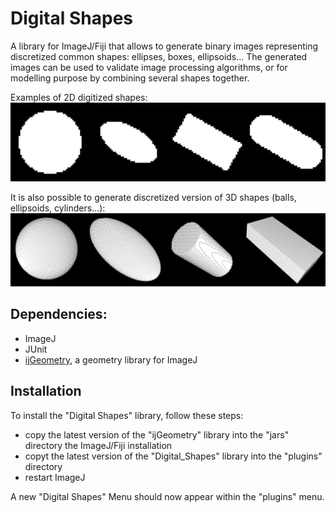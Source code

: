 # Digital Shapes

A library for ImageJ/Fiji that allows to generate binary images representing discretized 
common shapes: ellipses, boxes, ellipsoids...
The generated images can be used to validate image processing algorithms,
or for modelling purpose by combining several shapes together.

Examples of 2D digitized shapes:
![discrete 2D shapes (disk, ellipse, box and capsule)](doc/images/shapes2d.png)

It is also possible to generate discretized version of 3D shapes (balls, ellipsoids, cylinders...):
![discrete 3D shapes (ball, ellipsoid, cylinder, cuboid)](doc/images/shapes3d.png)

## Dependencies:
* ImageJ
* JUnit
* [ijGeometry](https://github.com/ijtools/ijGeometry), a geometry library for ImageJ


## Installation

To install the "Digital Shapes" library, follow these steps:
* copy the latest version of the "ijGeometry" library into the "jars" directory the ImageJ/Fiji installation
* copyt the latest version of the "Digital_Shapes" library into the "plugins" directory
* restart ImageJ
  
A new "Digital Shapes" Menu should now appear within the "plugins" menu.
